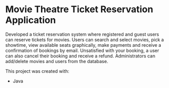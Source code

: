 # Movie Theatre Ticket Reservation Application

Developed a ticket reservation system where registered and guest users can reserve tickets for movies. Users can search and select movies, pick a showtime, view available seats graphically, make payments and receive a confirmation of bookings by email. Unsatisfied with your booking, a user can also cancel their booking and receive a refund. Administrators can add/delete movies and users from the database.

This project was created with:
- Java

